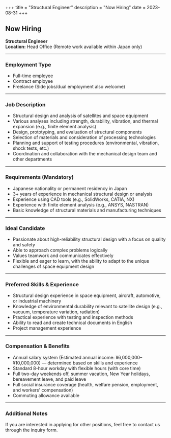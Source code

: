 +++
title = "Structural Engineer"
description = "Now Hiring"
date = 2023-08-31
+++

## Now Hiring  
**Structural Engineer**  
**Location:** Head Office (Remote work available within Japan only)

---

### Employment Type  
- Full-time employee  
- Contract employee  
- Freelance (Side jobs/dual employment also welcome)

---

### Job Description  
- Structural design and analysis of satellites and space equipment  
- Various analyses including strength, durability, vibration, and thermal expansion (e.g., finite element analysis)  
- Design, prototyping, and evaluation of structural components  
- Selection of materials and consideration of processing technologies  
- Planning and support of testing procedures (environmental, vibration, shock tests, etc.)  
- Coordination and collaboration with the mechanical design team and other departments

---

### Requirements (Mandatory)  
- Japanese nationality or permanent residency in Japan  
- 3+ years of experience in mechanical structural design or analysis  
- Experience using CAD tools (e.g., SolidWorks, CATIA, NX)  
- Experience with finite element analysis (e.g., ANSYS, NASTRAN)  
- Basic knowledge of structural materials and manufacturing techniques

---

### Ideal Candidate  
- Passionate about high-reliability structural design with a focus on quality and safety  
- Able to approach complex problems logically  
- Values teamwork and communicates effectively  
- Flexible and eager to learn, with the ability to adapt to the unique challenges of space equipment design

---

### Preferred Skills & Experience  
- Structural design experience in space equipment, aircraft, automotive, or industrial machinery  
- Knowledge of environmental durability relevant to satellite design (e.g., vacuum, temperature variation, radiation)  
- Practical experience with testing and inspection methods  
- Ability to read and create technical documents in English  
- Project management experience

---

### Compensation & Benefits  
- Annual salary system (Estimated annual income: ¥6,000,000–¥10,000,000) — determined based on skills and experience  
- Standard 8-hour workday with flexible hours (with core time)  
- Full two-day weekends off, summer vacation, New Year holidays, bereavement leave, and paid leave  
- Full social insurance coverage (health, welfare pension, employment, and workers' compensation)  
- Commuting allowance available

---

### Additional Notes  
If you are interested in applying for other positions, feel free to contact us through the inquiry form.
